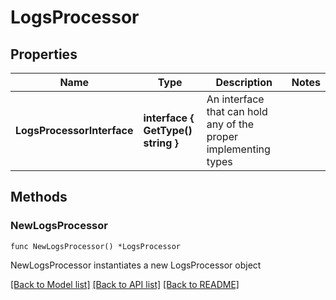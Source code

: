 # LogsProcessor

## Properties

Name | Type | Description | Notes
------------ | ------------- | ------------- | -------------
**LogsProcessorInterface** | **interface { GetType() string }** | An interface that can hold any of the proper implementing types |

## Methods

### NewLogsProcessor

`func NewLogsProcessor() *LogsProcessor`

NewLogsProcessor instantiates a new LogsProcessor object


[[Back to Model list]](../README.md#documentation-for-models) [[Back to API list]](../README.md#documentation-for-api-endpoints) [[Back to README]](../README.md)


